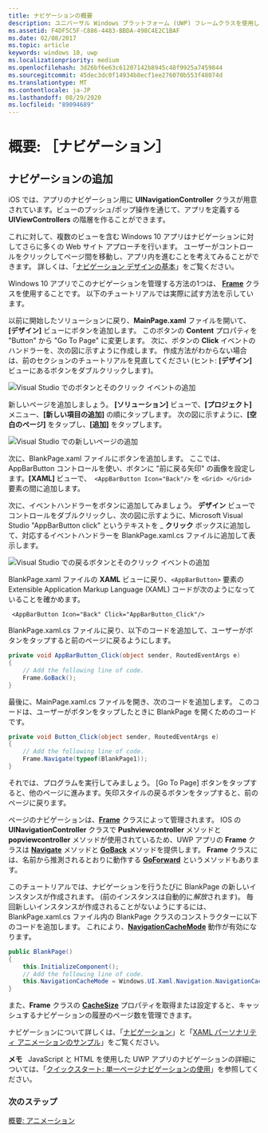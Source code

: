 ```yaml
---
title: ナビゲーションの概要
description: ユニバーサル Windows プラットフォーム (UWP) フレームクラスを使用して、複数のビューを含む Windows 10 アプリにページナビゲーションを追加する方法について説明します。
ms.assetid: F4DF5C5F-C886-4483-BBDA-498C4E2C1BAF
ms.date: 02/08/2017
ms.topic: article
keywords: windows 10, uwp
ms.localizationpriority: medium
ms.openlocfilehash: 3d26bf6e63c61207142b8945c48f9925a7459844
ms.sourcegitcommit: 45dec3dc0f14934b8ecf1ee276070b553f48074d
ms.translationtype: MT
ms.contentlocale: ja-JP
ms.lasthandoff: 08/29/2020
ms.locfileid: "89094689"
---
```

# <a name="getting-started-navigation"></a>概要: ［ナビゲーション］


## <a name="adding-navigation"></a>ナビゲーションの追加

iOS では、アプリのナビゲーション用に **UINavigationController** クラスが用意されています。ビューのプッシュ/ポップ操作を通じて、アプリを定義する **UIViewControllers** の階層を作ることができます。

これに対して、複数のビューを含む Windows 10 アプリはナビゲーションに対してさらに多くの Web サイト アプローチを行います。 ユーザーがコントロールをクリックしてページ間を移動し、アプリ内を進むことを考えてみることができます。 詳しくは、「[ナビゲーション デザインの基本](https://docs.microsoft.com/windows/uwp/layout/navigation-basics)」をご覧ください。

Windows 10 アプリでこのナビゲーションを管理する方法の1つは、 [**Frame**](https://docs.microsoft.com/uwp/api/Windows.UI.Xaml.Controls.Frame) クラスを使用することです。 以下のチュートリアルでは実際に試す方法を示しています。

以前に開始したソリューションに戻り、**MainPage.xaml** ファイルを開いて、**[デザイン]** ビューにボタンを追加します。 このボタンの **Content** プロパティを "Button" から "Go To Page" に変更します。 次に、ボタンの **Click** イベントのハンドラーを、次の図に示すように作成します。 作成方法がわからない場合は、前のセクションのチュートリアルを見直してください (ヒント: **[デザイン]** ビューにあるボタンをダブルクリックします)。

![Visual Studio でのボタンとそのクリック イベントの追加](images/ios-to-uwp/vs-go-to-page.png)

新しいページを追加しましょう。 **[ソリューション]** ビューで、**[プロジェクト]** メニュー、**[新しい項目の追加]** の順にタップします。 次の図に示すように、**[空白のページ]** をタップし、**[追加]** をタップします。

![Visual Studio での新しいページの追加](images/ios-to-uwp/vs-add-new-page.png)

次に、BlankPage.xaml ファイルにボタンを追加します。 ここでは、AppBarButton コントロールを使い、ボタンに "前に戻る矢印" の画像を設定します。**[XAML]** ビューで、` <AppBarButton Icon="Back"/>` を `<Grid> </Grid>` 要素の間に追加します。

次に、イベントハンドラーをボタンに追加してみましょう。 **デザイン** ビューでコントロールをダブルクリックし、次の図に示すように、Microsoft Visual Studio "AppBarButton click" というテキストを \_ **クリック** ボックスに追加して、対応するイベントハンドラーを BlankPage.xaml.cs ファイルに追加して表示します。

![Visual Studio での戻るボタンとそのクリック イベントの追加](images/ios-to-uwp/vs-add-back-button.png)

BlankPage.xaml ファイルの **XAML** ビューに戻り、`<AppBarButton>` 要素の Extensible Application Markup Language (XAML) コードが次のようになっていることを確かめます。

` <AppBarButton Icon="Back" Click="AppBarButton_Click"/>`

BlankPage.xaml.cs ファイルに戻り、以下のコードを追加して、ユーザーがボタンをタップすると前のページに戻るようにします。

```csharp
private void AppBarButton_Click(object sender, RoutedEventArgs e)
{
    // Add the following line of code.    
    Frame.GoBack();
}
```

最後に、MainPage.xaml.cs ファイルを開き、次のコードを追加します。 このコードは、ユーザーがボタンをタップしたときに BlankPage を開くためのコードです。

```csharp
private void Button_Click(object sender, RoutedEventArgs e)
{
    // Add the following line of code.
    Frame.Navigate(typeof(BlankPage1));
}
```

それでは、プログラムを実行してみましょう。 [Go To Page] ボタンをタップすると、他のページに進みます。矢印スタイルの戻るボタンをタップすると、前のページに戻ります。

ページのナビゲーションは、[**Frame**](https://docs.microsoft.com/uwp/api/Windows.UI.Xaml.Controls.Frame) クラスによって管理されます。 IOS の **UINavigationController** クラスで **Pushviewcontroller** メソッドと **popviewcontroller** メソッドが使用されているため、UWP アプリの **Frame** クラスは [**Navigate**](https://docs.microsoft.com/uwp/api/windows.ui.xaml.controls.frame.navigate) メソッドと [**GoBack**](https://docs.microsoft.com/uwp/api/windows.ui.xaml.controls.frame.goback) メソッドを提供します。 **Frame** クラスには、名前から推測されるとおりに動作する [**GoForward**](https://docs.microsoft.com/uwp/api/windows.ui.xaml.controls.frame.goforward) というメソッドもあります。

このチュートリアルでは、ナビゲーションを行うたびに BlankPage の新しいインスタンスが作成されます。 (前のインスタンスは自動的に*解放*されます)。 毎回新しいインスタンスが作成されることがないようにするには、BlankPage.xaml.cs ファイル内の BlankPage クラスのコンストラクターに以下のコードを追加します。 これにより、[**NavigationCacheMode**](https://docs.microsoft.com/uwp/api/windows.ui.xaml.controls.page.navigationcachemode) 動作が有効になります。

```csharp
public BlankPage()
{
    this.InitializeComponent();
    // Add the following line of code.
    this.NavigationCacheMode = Windows.UI.Xaml.Navigation.NavigationCacheMode.Enabled;
}
```

また、**Frame** クラスの [**CacheSize**](https://docs.microsoft.com/uwp/api/windows.ui.xaml.controls.frame.cachesize) プロパティを取得または設定すると、キャッシュするナビゲーションの履歴のページ数を管理できます。

ナビゲーションについて詳しくは、「[ナビゲーション](https://docs.microsoft.com/windows/uwp/layout/navigation-basics)」と「[XAML パーソナリティ アニメーションのサンプル](https://github.com/microsoftarchive/msdn-code-gallery-microsoft/tree/411c271e537727d737a53fa2cbe99eaecac00cc0/Official%20Windows%20Platform%20Sample/Windows%208%20app%20samples/%5BC%23%5D-Windows%208%20app%20samples/C%23/Windows%208%20app%20samples/XAML%20personality%20animations%20sample%20(Windows%208))」をご覧ください。

**メモ**   JavaScript と HTML を使用した UWP アプリのナビゲーションの詳細については、「[クイックスタート: 単一ページナビゲーションの使用](https://docs.microsoft.com/previous-versions/windows/apps/hh452768(v=win.10))」を参照してください。
 
### <a name="next-step"></a>次のステップ

[概要: アニメーション](getting-started-animation.md)

